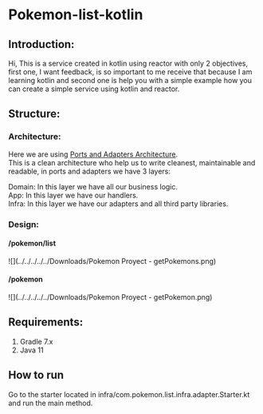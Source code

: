 # Pokemon-list-kotlin
## Introduction:
Hi, This is a service created in kotlin using reactor with only 2 objectives, first one, I want feedback,
is so important to me receive that because I am learning kotlin and second one is help you with a simple 
example how you can create a simple service using kotlin and reactor.

## Structure:
### Architecture: 
Here we are using [Ports and Adapters Architecture](https://medium.com/idealo-tech-blog/hexagonal-ports-adapters-architecture-e3617bcf00a0).  
This is a clean architecture who help us to write cleanest, maintainable and readable, in ports and adapters we have 3 layers:  

Domain: In this layer we have all our business logic.  
App: In this layer we have our handlers.  
Infra: In this layer we have our adapters and all third party libraries.

### Design: 
#### /pokemon/list
![](../../../../../Downloads/Pokemon Proyect - getPokemons.png)

#### /pokemon
![](../../../../../Downloads/Pokemon Proyect - getPokemon.png)

## Requirements:   
1. Gradle 7.x
2. Java 11

## How to run
Go to the starter located in infra/com.pokemon.list.infra.adapter.Starter.kt and run the main method.
